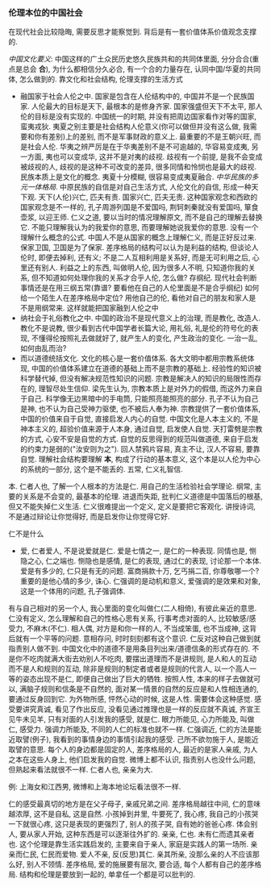 ### 伦理本位的中国社会

在现代社会比较隐晦, 需要反思才能察觉到. 背后是有一套价值体系价值观念支撑的.

*中国文化要义*: 中国这样的广土众民历史悠久民族共和的共同体里面, 分分合合(重点是总会 **合**), 为什么都相信分久必合, 有一个合的力量存在, 认同中国/华夏的共同体, 怎么做到的. 靠文化和社会结构, 伦理支撑的生活方式
- 融国家于社会人伦之中. 国家是包含在人伦结构中的, 中国并不是一个民族国家. 人伦最大的目标是天下, 最根本的是修身齐家. 国家强盛但天下不太平, 那人伦的目标是没有实现的. 中国统一的时期, 并没有把周边国家看作对等的国家, 蛮夷戎狄. 夷夏之别主要是社会结构人伦意义(你可以做但并没有这么做, 我需要和你有差别)上的差别, 而不是军事财政的意义上. 最重要的不是王朝兴旺, 而是社会人伦. 华夷之辨严厉是在于华夷差别不是不可逾越的, 华容易变成夷, 另一方面, 夷也可以变成华, 这并不是对夷的歧视. 歧视有一个前提, 是我不会变成被歧视的人, 歧视的是这种不可改变的差异, 很多同情和怜悯也是最大的歧视. 民族本质上是文化的概念. 夷夏十分模糊, 很容易变成夷夏融合. *中华民族的多元一体格局*. 中原民族的自信是对自己生活方式, 人伦文化的自信, 形成一种天下观. 天下(人伦)兴亡, 匹夫有责. 国家兴亡, 匹夫无责. 这种国家观念和西欧的国家观念是不一样的, 孔子周游列国是不爱国吗, 荆轲刺秦就没有爱国吗, 箪食壶浆, 以迎王师. 仁义之道, 要以当时的情况理解原文, 而不是自己的理解去替换它. 不能只理解我认为的我爱你的意思, 而要理解她说我爱你的意思. 没有一个理解什么概念的公式. 中国人不是从国家的概念上理解仁义, 而是正好反过来. 保家卫国, 卫国是为了保家. 差序格局的结构可以认为是利益的结构, 但谈论人伦时, 即便去掉利, 还有义; 不是二人互相利用是关系好, 而是无可利用之后, 心里还有别人. 利益之上的东西, 叫做明人伦, 因为很多人不明, 只知道你我的关系, 但不知道如何处理你我的关系才合乎人伦, 怎么做? 存纲纪. 现代社会判断事情还是在用三纲五常(靠谱? 要看他在自己的人伦里面是不是合乎纲纪) 如何给一个陌生人在差序格局中定位? 用他自己的伦, 看他对自己的朋友和家人是不是用纲常来. 这样就能把国家融到人伦之中
- 纳社会于礼俗教化之中. 中国的政治不是现代意义上的治理, 而是教化, 改造人. 教化不是说教, 很少看到古代中国学者长篇大论, 用礼俗, 礼是伦的符号化的表现, 不懂得伦按照礼去做就好了, 就产生人的变化, 产生政治的变化. 一治一乱, 如何由乱而治?
- 而以道德统括文化. 文化的核心是一套价值体系. 各大文明中都用宗教系统体现, 中国的价值体系建立在道德的基础上而不是宗教的基础上. 经验性的知识被科学替代掉, 但没有解决规范性知识的问题. 宗教是解决人的知识的局限性而存在的, 理智尽处生信仰. 梁先生认为, 宗教本质上是对外力的假借, 而这外力来自于自己. 科学像无边黑暗中的手电筒, 只能照亮能照亮的部分. 孔子不认为自己是神, 也不认为自己受神力驱使, 也不被后人奉为神. 宗教提供了一套价值体系, 中国的价值来自于自觉, 直接启发人内心的自觉. 中国文化是人本主义的, 不是神本主义的, 超验价值来源于人本身, 通过自觉, 启发使人自觉. 天打雷劈是宗教的方式, 心安不安是自觉的方式. 自觉的反思得到的规范叫做道德, 来自于启发的约束力是弱的("汝安则为之"). 回人禁鸦片容易, 真主不让, 汉人不容易, 要靠自觉. 理解社会结构要理解 **本**, 构成了行动的基本意义, 这个本是以人伦为中心的系统的一部分, 这个是不能丢的. 五常, 仁义礼智信.

本. 仁者人也, 了解一个人根本的方法是仁. 用自己的生活检验社会学理论. 纲常, 主要的关系是不会变的, 最基本的伦理. 进退而失距, 批判仁义道德是中国落后的根基, 但又不能失掉仁义生活. 仁义很难提出一个定义, 定义是要把它客观化. 讲授诗词, 不是通过辩论让你觉得好, 而是启发你让你觉得它好.

仁不是什么
- 爱, 仁者爱人, 不是说爱就是仁. 爱是七情之一, 是仁的一种表现. 同情也是, 恻隐之心, 仁之端也. 恻隐也是感情, 是仁的表现, 通过仁的表现, 讨论那一个本体. 爱是有多少的, 仁只是有无的问题. 富商捐款十万, 乞丐捐二百, 你尊敬哪一个? 重要的是他心情的多少, 诛心. 仁强调的是动机和意义, 爱强调的是效果和对象, 这是一个体用的问题, 孔子强调体.

有与自己相对的另一个人, 我心里面的变化叫做仁(二人相倚), 有彼此亲近的意思. 仁没有定义, 怎么理解和自己的性格心思有关系, 行事考虑对面的人, 比较敏感/感受力, 不麻木(不仁). 相人偶, 对方是和你一样的人, 不当成笨蛋, 也不当成神, 这背后就有一个平等的问题. 意相存问, 时时刻刻都有这个意识. 仁反对这种自己做到就指责别人做不到. 中国文化中的道德不是用条目列出来/道德信条的形式存在的. 不是你不吃肉就满大街去劝别人不吃肉, 要摆出道理而不是讲规则, 是人和人的互动而不是人和规则的互动, 除非是规则的制定者或者是规则的代言人, 以一个高人一等的姿态出现不是仁, 即便自己做出了巨大的牺牲. 按照人性, 本来的样子去做就可以, 满脑子规则和信条是不自然的, 面对某一情景的自然的反应是和人性相连通的, 要通过反身回到它. 为外物所感, 怦然心动的时候, 这是人性. 需要体会这种感觉. 感受要讲究真诚, 看见了作出反应, 没看见通过推理也是一样的反应就不真诚, 齐宣王见牛未见羊, 只有对面的人引发我的感受, 就是仁. 眼力所能见, 心力所能及, 叫做仁, 感受力. 强调力所能及, 不同的人仁的标准也就不一样. 仁强调近, 仁的方法是能近取譬(例子), 我看到的事情身边的事情引起我的感受. 己所不欲勿施于人, 是能近取譬的意思. 每个人的身边都是固定的人, 差序格局的人, 最近的是家人亲戚, 为人之本在这些人身上, 他们启发我的自觉. 微博上都不认识, 指责别人也没什么问题, 但熟起来看法就很不一样. 仁者人也, 亲亲为大.

例: 上海女和江西男, 微博和上海本地论坛看法很不一样.

仁的感受最真切的地方是在父子母子, 亲戚兄弟之间. 差序格局越往中间, 仁的意味越浓厚, 这不是自私, 这是自然. 小孩掉到井里, 牛要死了, 我心疼, 我自己的小孩哭一下就很心疼, 这只是表现的更强烈了, 别人的孩子哭, 自有她的爸爸心疼. 体会别人, 要从家人开始, 这种东西是可以逐渐往外扩的. 亲亲, 仁也. 未有仁而遗其亲者也. 这个伦理是靠生活实践启发的, 主要来自于亲人, 家庭是实践人的第一场所. 亲亲而仁民, 仁民而爱物. 爱人不亲, 反(反思)其仁. 亲其所亲, 没那么亲的人不应该那么好, 别人不领情. 差序格局, 爱的施展要有层次, 要合适, 每个人都有自己的差序格局. 结构和伦理是要放到一起的, 单拿任一个都是可以批判的.
